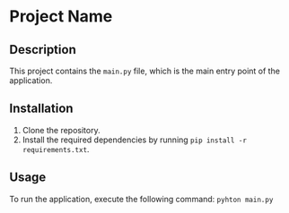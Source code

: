 # Project Name

## Description
This project contains the `main.py` file, which is the main entry point of the application.

## Installation
1. Clone the repository.
2. Install the required dependencies by running `pip install -r requirements.txt`.

## Usage
To run the application, execute the following command: `pyhton main.py`

